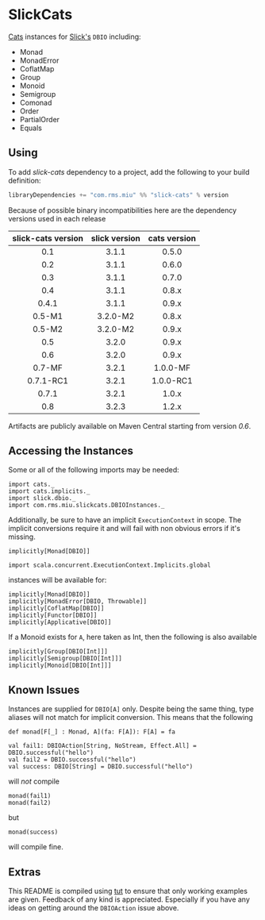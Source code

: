 SlickCats
==========

[Cats](https://github.com/typelevel/cats) instances for [Slick's](http://slick.typesafe.com/) `DBIO` including:
* Monad
* MonadError
* CoflatMap
* Group
* Monoid
* Semigroup
* Comonad
* Order
* PartialOrder
* Equals

## Using
To add *slick-cats* dependency to a project, add the following to your build definition:
```scala
libraryDependencies += "com.rms.miu" %% "slick-cats" % version
```

Because of possible binary incompatibilities here are the dependency versions used in each release

| slick-cats version | slick version | cats version  |
|:------------------:|:-------------:|:------------: |
|         0.1        |     3.1.1     |     0.5.0     |
|         0.2        |     3.1.1     |     0.6.0     |
|         0.3        |     3.1.1     |     0.7.0     |
|         0.4        |     3.1.1     |     0.8.x     |
|         0.4.1      |     3.1.1     |     0.9.x     |
|         0.5-M1     |     3.2.0-M2  |     0.8.x     |
|         0.5-M2     |     3.2.0-M2  |     0.9.x     |
|         0.5        |     3.2.0     |     0.9.x     |
|         0.6        |     3.2.0     |     0.9.x     |
|         0.7-MF     |     3.2.1     |     1.0.0-MF  |
|         0.7.1-RC1  |     3.2.1     |     1.0.0-RC1 |
|         0.7.1      |     3.2.1     |     1.0.x     |
|         0.8        |     3.2.3     |     1.2.x     |

Artifacts are publicly available on Maven Central starting from version *0.6*.

## Accessing the Instances
Some or all of the following imports may be needed:
```tut:silent
import cats._
import cats.implicits._
import slick.dbio._
import com.rms.miu.slickcats.DBIOInstances._
```
Additionally, be sure to have an implicit `ExecutionContext` in scope. The implicit conversions require it
and will fail with non obvious errors if it's missing.
```tut:fail
implicitly[Monad[DBIO]]
```

```tut:silent
import scala.concurrent.ExecutionContext.Implicits.global
```

instances will be available for:
```tut:silent
implicitly[Monad[DBIO]]
implicitly[MonadError[DBIO, Throwable]]
implicitly[CoflatMap[DBIO]]
implicitly[Functor[DBIO]]
implicitly[Applicative[DBIO]]
```

If a Monoid exists for `A`, here taken as Int, then the following is also available
```tut:silent
implicitly[Group[DBIO[Int]]]
implicitly[Semigroup[DBIO[Int]]]
implicitly[Monoid[DBIO[Int]]]
```

## Known Issues
Instances are supplied for `DBIO[A]` only. Despite being the same thing,
type aliases will not match for implicit conversion. This means that the following

```tut
def monad[F[_] : Monad, A](fa: F[A]): F[A] = fa

val fail1: DBIOAction[String, NoStream, Effect.All] = DBIO.successful("hello")
val fail2 = DBIO.successful("hello")
val success: DBIO[String] = DBIO.successful("hello")
```
will _not_ compile
```tut:fail
monad(fail1)
monad(fail2)
```
but
```tut
monad(success)
```
will compile fine.

## Extras
This README is compiled using [tut](https://github.com/tpolecat/tut) to ensure that only working examples are given.
Feedback of any kind is appreciated. Especially if you have any ideas on getting around the `DBIOAction` issue above.


